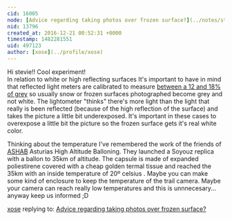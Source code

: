 ```yaml
---
cid: 16005
node: [Advice regarding taking photos over frozen surface?](../notes/stevie/12-19-2016/advice-regarding-taking-photos-over-frozen-surface)
nid: 13796
created_at: 2016-12-21 00:52:31 +0000
timestamp: 1482281551
uid: 497123
author: [xose](../profile/xose)
---
```


Hi stevie!! Cool experiment!</br> 
In relation to white or high reflecting surfaces It's important to have in mind that reflected light meters are calibrated to measure [between a 12 and 18% of grey](http://www.bythom.com/graycards.htm) so usually snow or frozen surfaces photographed become grey and not white. The lightometer "thinks" there's more light than the light that really is been reflected  (because of the high reflection of the surface) and takes the picture a little bit underexposed. It's important in these cases to overexpose a little bit the picture so the frozen surface gets it's real white color.</br>

Thinking about the temperature I've remembered the work of the friends of [ASHAB](http://ashab.space) Asturias High Altitude Balloning. They launched a Soyouz replica with a ballon to 35km of altitude. The capsule is made of expanded poliestirene covered with a cheap golden termal tissue and reached the 35km with an inside temperature of 20º celsius . Maybe you can make some kind of enclosure to keep the temperature of the trail camera. Maybe your camera can reach really low temperatures and this is unnnecesary... anyway keep us informed ;D</br>




[xose](../profile/xose) replying to: [Advice regarding taking photos over frozen surface?](../notes/stevie/12-19-2016/advice-regarding-taking-photos-over-frozen-surface)

